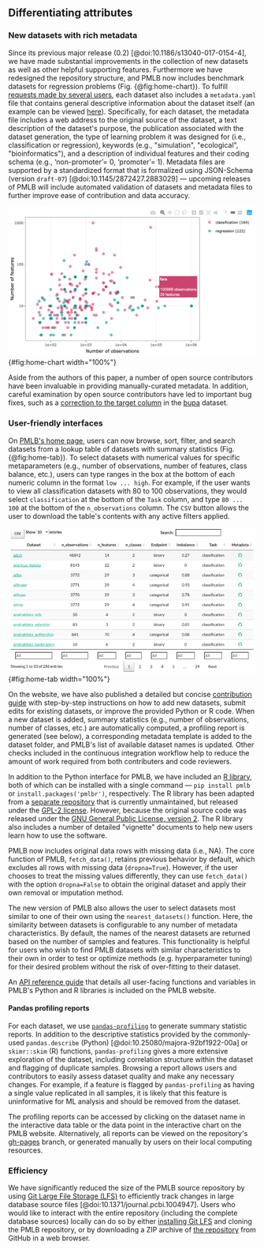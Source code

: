 ## Differentiating attributes

### New datasets with rich metadata

Since its previous major release (0.2) [@doi:10.1186/s13040-017-0154-4], we have made substantial improvements in the collection of new datasets as well as other helpful supporting features.
Furthermore we have redesigned the repository structure, and PMLB now includes benchmark datasets for regression problems (Fig. {@fig:home-chart}).
To fulfill [requests made by several users](https://github.com/EpistasisLab/pmlb/issues/13), each dataset also includes a `metadata.yaml` file that contains general descriptive information about the dataset itself (an example can be viewed [here](https://github.com/EpistasisLab/pmlb/blob/master/datasets/molecular_biology_promoters/metadata.yaml)).
Specifically, for each dataset, the metadata file includes a web address to the original source of the dataset, a text description of the dataset's purpose, the publication associated with the dataset generation, the type of learning problem it was designed for (i.e., classification or regression), keywords (e.g., "simulation", "ecological", "bioinformatics"), and a description of individual features and their coding schema (e.g., ‘non-promoter’= 0,  ‘promoter’= 1).
Metadata files are supported by a standardized format that is formalized using JSON-Schema (version `draft-07`) [@doi:10.1145/2872427.2883029] &mdash; upcoming releases of PMLB will include automated validation of datasets and metadata files to further improve ease of contribution and data accuracy.

![Characteristics of datasets in the PMLB collection](images/pmlb-home-chart.png){#fig:home-chart width="100%"}

Aside from the authors of this paper, a number of open source contributors have been invaluable in providing manually-curated metadata.
In addition, careful examination by open source contributors have led to important bug fixes, such as a [correction to the target column](https://github.com/EpistasisLab/pmlb/issues/54) in the [bupa](https://github.com/EpistasisLab/pmlb/tree/master/datasets/bupa) dataset.

### User-friendly interfaces

On [PMLB's home page](https://epistasislab.github.io/pmlb/), users can now browse, sort, filter, and search datasets from a lookup table of datasets with summary statistics (Fig. {@fig:home-tab}).
To select datasets with numerical values for specific metaparameters (e.g., number of observations, number of features, class balance, etc.), users can type ranges in the box at the bottom of each numeric column in the format `low ... high`.
For example, if the user wants to view all classification datasets with 80 to 100 observations, they would select `classification` at the bottom of the `Task` column, and type `80 ... 100` at the bottom of the `n_observations` column.
The `CSV` button allows the user to download the table's contents with any active filters applied.

![Dataset summary statistics table, with advanced searching, filtering, and sorting features](images/pmlb-home-tab.png){#fig:home-tab width="100%"}

On the website, we have also published a detailed but concise [contribution guide](https://epistasislab.github.io/pmlb/contributing.html) with step-by-step instructions on how to add new datasets, submit edits for existing datasets, or improve the provided Python or R code.
When a new dataset is added, summary statistics (e.g., number of observations, number of classes, etc.) are automatically computed, a profiling report is generated (see below), a corresponding metadata template is added to the dataset folder, and PMLB's list of available dataset names is updated.
Other checks included in the continuous integration workflow help to reduce the amount of work required from both contributers and code reviewers.

In addition to the Python interface for PMLB, we have included an [R library](https://github.com/EpistasisLab/pmlbr), both of which can be installed with a single command &mdash; `pip install pmlb` or `install.packages('pmlbr')`, respectively.
The R library has been adapted from a [separate repository](https://github.com/makeyourownmaker/pmlblite) that is currently unmaintained, but released under the [GPL-2 license](https://www.gnu.org/licenses/old-licenses/gpl-2.0.en.html).
However, because the original source code was released under the [GNU General Public License, version 2](https://www.gnu.org/licenses/old-licenses/gpl-2.0.en.html).
The R library also includes a number of detailed "vignette" documents to help new users learn how to use the software.

PMLB now includes original data rows with missing data (i.e., NA). 
The core function of PMLB, `fetch_data()`, retains previous behavior by default, which excludes all rows with missing data (`dropna=True`). 
However, if the user chooses to treat the missing values differently, they can use `fetch_data()` with the option `dropna=False` to obtain the original dataset and apply their own removal or imputation method.

The new version of PMLB also allows the user to select datasets most similar to one of their own using the `nearest_datasets()` function. 
Here, the similarity between datasets is configurable to any number of metadata characteristics.
By default, the names of the nearest datasets are returned based on the number of samples and features.
This functionality is helpful for users who wish to find PMLB datasets with similar characteristics to their own in order to test or optimize methods (e.g. hyperparameter tuning) for their desired problem without the risk of over-fitting to their dataset. 

An [API reference guide](https://epistasislab.github.io/pmlb/reference.html) that details all user-facing functions and variables in PMLB's Python and R libraries is included on the PMLB website.

#### Pandas profiling reports 

For each dataset, we use [`pandas-profiling`](https://pandas-profiling.github.io/pandas-profiling/) to generate summary statistic reports.
In addition to the descriptive statistics provided by the commonly-used `pandas.describe` (Python) [@doi:10.25080/majora-92bf1922-00a] or `skimr::skim` (R) functions, `pandas-profiling` gives a more extensive exploration of the dataset, including correlation structure within the dataset and flagging of duplicate samples.
Browsing a report allows users and contributors to easily assess dataset quality and make any necessary changes.
For example, if a feature is flagged by `pandas-profiling` as having a single value replicated in all samples, it is likely that this feature is uninformative for ML analysis and should be removed from the dataset.

The profiling reports can be accessed by clicking on the dataset name in the interactive data table or the data point in the interactive chart on the PMLB website.
Alternatively, all reports can be viewed on the repository's [gh-pages](https://github.com/EpistasisLab/pmlb/tree/gh-pages/profile) branch, or generated manually by users on their local computing resources.

### Efficiency

We have significantly reduced the size of the PMLB source repository by using [Git Large File Storage (LFS)](https://git-lfs.github.com/) to efficiently track changes in large database source files [@doi:10.1371/journal.pcbi.1004947].
Users who would like to interact with the entire repository (including the complete database sources) locally can do so by either [installing Git LFS](https://git-lfs.github.com/) and cloning the PMLB repository, or by downloading a ZIP archive of [the repository](https://github.com/EpistasisLab/pmlb) from GitHub in a web browser.

